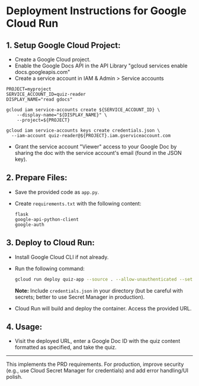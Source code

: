 # Deployment Instructions for Google Cloud Run

## 1. Setup Google Cloud Project:

* Create a Google Cloud project.
* Enable the Google Docs API in the API Library "gcloud services enable docs.googleapis.com"
* Create a service account in IAM & Admin > Service accounts

```
PROJECT=myproject
SERVICE_ACCOUNT_ID=quiz-reader
DISPLAY_NAME="read gdocs"

gcloud iam service-accounts create ${SERVICE_ACCOUNT_ID} \
    --display-name="${DISPLAY_NAME}" \
    --project=${PROJECT}

gcloud iam service-accounts keys create credentials.json \
  --iam-account quiz-reader@${PROJECT}.iam.gserviceaccount.com
```

* Grant the service account "Viewer" access to your Google Doc by sharing the doc with the service account's email (found in the JSON key).

## 2. Prepare Files:

* Save the provided code as `app.py`.
* Create `requirements.txt` with the following content:

    ```
    flask
    google-api-python-client
    google-auth
    ```

## 3. Deploy to Cloud Run:

* Install Google Cloud CLI if not already.
* Run the following command:

    ```bash
    gcloud run deploy quiz-app --source . --allow-unauthenticated --set-env-vars GOOGLE_APPLICATION_CREDENTIALS=/app/credentials.json
    ```

    **Note:** Include `credentials.json` in your directory (but be careful with secrets; better to use Secret Manager in production).

* Cloud Run will build and deploy the container. Access the provided URL.

## 4. Usage:

* Visit the deployed URL, enter a Google Doc ID with the quiz content formatted as specified, and take the quiz.

---

This implements the PRD requirements. For production, improve security (e.g., use Cloud Secret Manager for credentials) and add error handling/UI polish.

